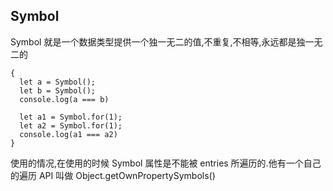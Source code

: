 ## Symbol   
Symbol 就是一个数据类型提供一个独一无二的值,不重复,不相等,永远都是独一无二的
	
	{
	  let a = Symbol();
	  let b = Symbol();
	  console.log(a === b)
	
	  let a1 = Symbol.for(1);
	  let a2 = Symbol.for(1);
	  console.log(a1 === a2)
	}
使用的情况,在使用的时候 Symbol 属性是不能被 entries 所遍历的.他有一个自己的遍历 API 叫做 Object.getOwnPropertySymbols()
